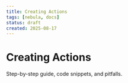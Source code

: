 ```yaml
---
title: Creating Actions
tags: [nebula, docs]
status: draft
created: 2025-08-17
---
```


# Creating Actions

Step-by-step guide, code snippets, and pitfalls.
